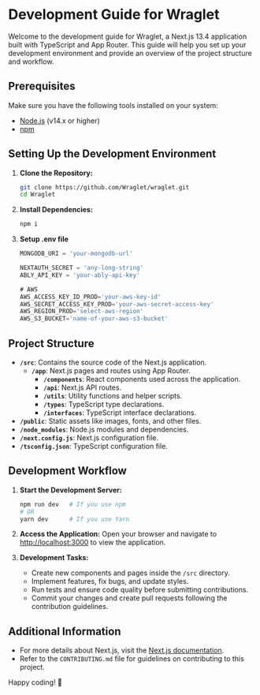# Development Guide for Wraglet

Welcome to the development guide for Wraglet, a Next.js 13.4 application built with TypeScript and App Router. This guide will help you set up your development environment and provide an overview of the project structure and workflow.

## Prerequisites

Make sure you have the following tools installed on your system:

- [Node.js](https://nodejs.org/) (v14.x or higher)
- [npm](https://www.npmjs.com/)

## Setting Up the Development Environment

1. **Clone the Repository:**

   ```bash
   git clone https://github.com/Wraglet/wraglet.git
   cd Wraglet
   ```

2. **Install Dependencies:**

   ```bash
   npm i
   ```

3. **Setup .env file**

   ```js
   MONGODB_URI = 'your-mongodb-url'

   NEXTAUTH_SECRET = 'any-long-string'
   ABLY_API_KEY = 'your-ably-api-key'

   # AWS
   AWS_ACCESS_KEY_ID_PROD='your-aws-key-id'
   AWS_SECRET_ACCESS_KEY_PROD='your-aws-secret-access-key'
   AWS_REGION_PROD='select-aws-region'
   AWS_S3_BUCKET='name-of-your-aws-s3-bucket'
   ```

## Project Structure

- **`/src`**: Contains the source code of the Next.js application.
  - **`/app`**: Next.js pages and routes using App Router.
    - **`/components`**: React components used across the application.
    - **`/api`**: Next.js API routes.
    - **`/utils`**: Utility functions and helper scripts.
    - **`/types`**: TypeScript type declarations.
    - **`/interfaces`**: TypeScript interface declarations.
- **`/public`**: Static assets like images, fonts, and other files.
- **`/node_modules`**: Node.js modules and dependencies.
- **`/next.config.js`**: Next.js configuration file.
- **`/tsconfig.json`**: TypeScript configuration file.

## Development Workflow

1. **Start the Development Server:**

   ```bash
   npm run dev   # If you use npm
   # OR
   yarn dev      # If you use Yarn
   ```

2. **Access the Application:**
   Open your browser and navigate to [http://localhost:3000](http://localhost:3000) to view the application.

3. **Development Tasks:**
   - Create new components and pages inside the `/src` directory.
   - Implement features, fix bugs, and update styles.
   - Run tests and ensure code quality before submitting contributions.
   - Commit your changes and create pull requests following the contribution guidelines.

## Additional Information

- For more details about Next.js, visit the [Next.js documentation](https://nextjs.org/docs).
- Refer to the `CONTRIBUTING.md` file for guidelines on contributing to this project.

Happy coding! 🚀
